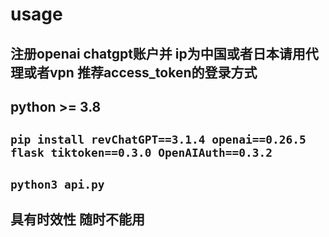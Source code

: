 # usage
## 注册openai chatgpt账户并 ip为中国或者日本请用代理或者vpn 推荐access_token的登录方式
## python >= 3.8
## `pip install revChatGPT==3.1.4 openai==0.26.5 flask tiktoken==0.3.0 OpenAIAuth==0.3.2`
## `python3 api.py`
## 具有时效性 随时不能用
